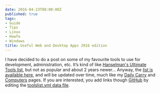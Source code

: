 ```yaml
---
date: 2016-04-23T00:00:00Z
published: true
tags:
- Guide
- Tips
- Linux
- HowTo
- Windows
title: Useful Web and Desktop Apps 2016 edition
---
```


I have decided to do a post on some of my favourite tools to use for development, administration, etc. It’s kind of like [Hanselman's Ultimate Tools list][1], but not as popular and about 2 years newer... Anyway, the [list is available here][4], and will be updated over time, much like my [Daily Carry][2] and [Computers][3] pages. If you are interested, you add links though [GitHub][5] by editing the [toolslist.yml data file][6].

[1]:http://www.hanselman.com/blog/ScottHanselmans2014UltimateDeveloperAndPowerUsersToolListForWindows.aspx
[2]:https://www.tiernanotoole.ie/DailyCarry/
[3]:https://www.tiernanotoole.ie/Computers/
[4]:https://www.tiernanotoole.ie/ToolsList/
[5]:https://www.github.com
[6]:https://github.com/tiernano/www.tiernanotoole.ie/blob/master/_data/toolslist.yml
